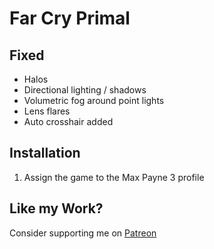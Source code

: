 Far Cry Primal
==============

Fixed
-----
- Halos
- Directional lighting / shadows
- Volumetric fog around point lights
- Lens flares
- Auto crosshair added

Installation
------------
1. Assign the game to the Max Payne 3 profile

Like my Work?
-------------
Consider supporting me on [Patreon](https://www.patreon.com/DarkStarSword)
